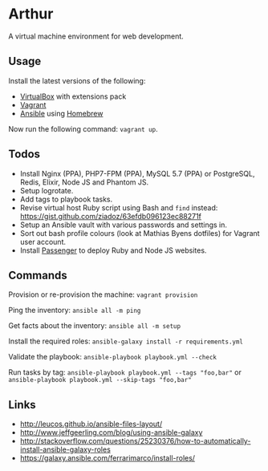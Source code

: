 # Arthur
A virtual machine environment for web development.

## Usage
Install the latest versions of the following:

- [VirtualBox](https://www.virtualbox.org/) with extensions pack
- [Vagrant](https://www.vagrantup.com/)
- [Ansible](https://www.ansible.com/) using [Homebrew](http://brew.sh/)

Now run the following command: `vagrant up`.

## Todos
- Install Nginx (PPA), PHP7-FPM (PPA), MySQL 5.7 (PPA) or PostgreSQL, Redis, Elixir, Node JS and Phantom JS.
- Setup logrotate.
- Add tags to playbook tasks.
- Revise virtual host Ruby script using Bash and `find` instead: https://gist.github.com/ziadoz/63efdb096123ec88271f
- Setup an Ansible vault with various passwords and settings in.
- Sort out bash profile colours (look at Mathias Byens dotfiles) for Vagrant user account.
- Install [Passenger](https://www.phusionpassenger.com/library/install/nginx/install/oss/xenial/) to deploy Ruby and Node JS websites.

## Commands
Provision or re-provision the machine: `vagrant provision`

Ping the inventory: `ansible all -m ping`

Get facts about the inventory: `ansible all -m setup`

Install the required roles: `ansible-galaxy install -r requirements.yml`

Validate the playbook: `ansible-playbook playbook.yml --check`

Run tasks by tag: `ansible-playbook playbook.yml --tags "foo,bar"` or `ansible-playbook playbook.yml --skip-tags "foo,bar"`

## Links
- http://leucos.github.io/ansible-files-layout/
- http://www.jeffgeerling.com/blog/using-ansible-galaxy
- http://stackoverflow.com/questions/25230376/how-to-automatically-install-ansible-galaxy-roles
- https://galaxy.ansible.com/ferrarimarco/install-roles/
